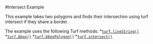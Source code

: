 #Intersect Example

This example takes two polygons and finds their intersection using turf intersect if they share a border. 

The example uses the following Turf methods:
*[`turf.lineString()`](http://turfjs.org/docs#lineString)
*[`turf.bbox()`](http://turfjs.org/docs#bbox)
*[`turf.bboxPolygon()`](http://turfjs.org/docs#bboxPolygon)
*[`turf.intersect()`](http://turfjs.org/docs#intersect)